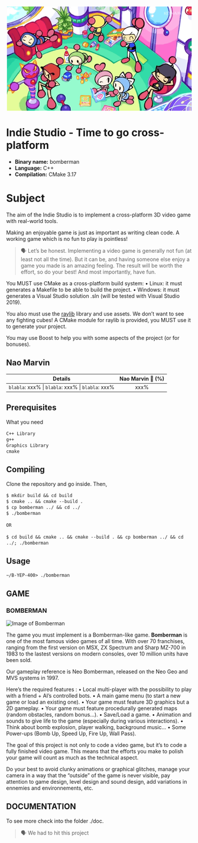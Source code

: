<p align="center">
    <a><img src="./img/bomberman.gif" alt="[002]"></a>
</p>

# Indie Studio - Time to go cross-platform

- **Binary name:** bomberman
- **Language:** C++
- **Compilation:** CMake 3.17

# Subject

The aim of the Indie Studio is to implement a cross-platform 3D video game with real-world tools.

Making an enjoyable game is just as important as writing clean code.
A working game which is no fun to play is pointless!

> :speaking_head: Let’s be honest. Implementing a video game is generally not fun (at least not all the time). But it can be, and having someone else enjoy a game you made is an amazing feeling. The result will be worth the effort, so do your best! And most importantly, have fun.

You MUST use CMake as a cross-platform build system:
    • Linux: it must generates a Makefile to be able to build the project.
    • Windows: it must generates a Visual Studio solution .sln (will be tested with Visual Studio 2019).

You also must use the [raylib](!https://www.raylib.com/) library and use assets. We don’t want to see any fighting cubes! A CMake module for raylib is provided, you MUST use it to generate your project.

You may use Boost to help you with some aspects of the project (or for bonuses).

## Nao Marvin

| Details      | Nao Marvin :robot: (%) |
| ------------- |:-------------:|
| `blabla`: xxx% \| `blabla`: xxx% \| `blabla`: xxx% | xxx% |

## Prerequisites

What you need

```
C++ Library
g++
Graphics Library
cmake
```

## Compiling

Clone the repository and go inside. Then,

```
$ mkdir build && cd build
$ cmake .. && cmake --build .
$ cp bomberman ../ && cd ../
$ ./bomberman

OR

$ cd build && cmake .. && cmake --build . && cp bomberman ../ && cd ../; ./bomberman
```

## Usage

```
∼/B-YEP-400> ./bomberman
```

## GAME

### BOMBERMAN

![Image of Bomberman](https://ih1.redbubble.net/image.1974098109.8245/st,small,507x507-pad,600x600,f8f8f8.jpg)

The game you must implement is a Bomberman-like game.
**Bomberman** is one of the most famous video games of all time. With over 70 franchises, ranging from the first version on MSX, ZX Spectrum and Sharp MZ-700 in 1983 to the lastest versions on modern consoles, over 10 million units have been sold.

Our gameplay reference is Neo Bomberman, released on the Neo Geo and MVS systems in 1997.

Here’s the required features :
    • Local multi-player with the possibility to play with a friend + AI’s controlled bots.
    • A main game menu (to start a new game or load an existing one).
    • Your game must feature 3D graphics but a 2D gameplay.
    • Your game must feature procedurally generated maps (random obstacles, random bonus...).
    • Save/Load a game.
    • Animation and sounds to give life to the game (especially during various interactions).
    • Think about bomb explosion, player walking, background music...
    • Some Power-ups (Bomb Up, Speed Up, Fire Up, Wall Pass).

The goal of this project is not only to code a video game, but it’s to code a fully finished video game. This means that the efforts you make to polish your game will count as much as the technical aspect.

Do your best to avoid clunky animations or graphical glitches, manage your camera in a way that the “outside” of the game is never visible, pay attention to game design, level design and sound design, add variations in ennemies and environnements, etc.

## DOCUMENTATION

To see more check into the folder ./doc.

> :speaking_head: We had to hit this project
